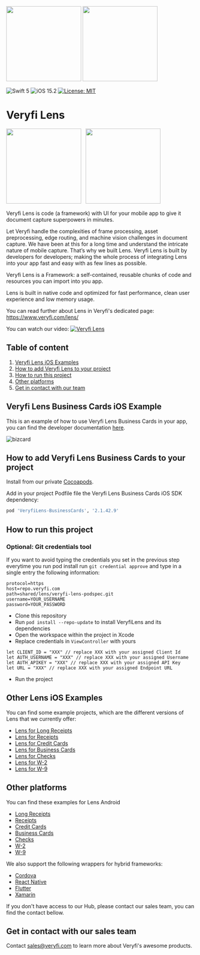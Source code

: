 <img src="https://user-images.githubusercontent.com/30441118/212185646-f96d2e4c-daf4-4286-8f1b-c92058224b87.png#gh-dark-mode-only" width="200">
<img src="https://user-images.githubusercontent.com/30441118/212185644-ab61c399-0f0c-4d22-a361-0191632d63d2.png#gh-light-mode-only" width="200">

![Swift 5](https://img.shields.io/badge/Swift-5-orange.svg?style=flat)
![iOS 15.2](https://img.shields.io/badge/iOS-15.2-blue.svg?style=flat)
[![License: MIT](https://img.shields.io/badge/License-MIT-green.svg)](https://opensource.org/licenses/MIT)
# Veryfi Lens

<a href="https://apps.apple.com/co/app/veryfi-lens/id1498300628?l=en"><img src="https://upload.wikimedia.org/wikipedia/commons/thumb/3/3c/Download_on_the_App_Store_Badge.svg/2560px-Download_on_the_App_Store_Badge.svg.png" width="200"></a>&nbsp;&nbsp;
<a href="https://play.google.com/store/apps/details?id=com.veryfi.lensdemo"><img src="https://en.logodownload.org/wp-content/uploads/2019/06/get-it-on-google-play-badge-1.png" width="200"></a>

Veryfi Lens is code (a framework) with UI for your mobile app to give it document capture superpowers in minutes.

Let Veryfi handle the complexities of frame processing, asset preprocessing, edge routing, and machine vision challenges in document capture. We have been at this for a long time and understand the intricate nature of mobile capture. That’s why we built Lens. Veryfi Lens is built by developers for developers; making the whole process of integrating Lens into your app fast and easy with as few lines as possible.

Veryfi Lens is a Framework: a self-contained, reusable chunks of code and resources you can import into you app.

Lens is built in native code and optimized for fast performance, clean user experience and low memory usage.

You can read further about Lens in Veryfi's dedicated page: https://www.veryfi.com/lens/

You can watch our video:
[![Veryfi Lens](https://img.youtube.com/vi/P84RDJimEtA/maxresdefault.jpg)](http://www.youtube.com/watch?v=P84RDJimEtA "Veryfi Lens Integration in Swift")

## Table of content
1. [Veryfi Lens iOS Examples](#examples)
2. [How to add Veryfi Lens to your project](#cocoapods)
3. [How to run this project](#configuration)
4. [Other platforms](#other_platforms)
5. [Get in contact with our team](#contact)

## Veryfi Lens Business Cards iOS Example <a name="example"></a>
This is an example of how to use Veryfi Lens Business Cards in your app, you can find the developer documentation [here](https://app.veryfi.com/lens/docs/ios/).

![bizcard](https://github.com/veryfi/veryfi-lens-business-cards-ios-demo/assets/2013102/ff33b0d8-0cdf-4634-9a83-9d51b687b641)


## How to add Veryfi Lens Business Cards to your project <a name="cocoapods"></a>

Install from our private [Cocoapods](https://hub.veryfi.com/api/settings/keys).

Add in your project Podfile file the Veryfi Lens Business Cards iOS SDK dependency:
```ruby
pod 'VeryfiLens-BusinessCards', '2.1.42.9'
```

## How to run this project <a name="configuration"></a>
### Optional: Git credentials tool
If you want to avoid typing the credentials you set in the previous step everytime you run pod install run `git credential approve` and type in a single entry the following information:

```
protocol=https
host=repo.veryfi.com
path=shared/lens/veryfi-lens-podspec.git
username=YOUR_USERNAME
password=YOUR_PASSWORD

```

- Clone this repository
- Run `pod install --repo-update` to install VeryfiLens and its dependencies
- Open the workspace within the project in Xcode
- Replace credentials in `ViewController` with yours
```
let CLIENT_ID = "XXX" // replace XXX with your assigned Client Id
let AUTH_USERNAME = "XXX" // replace XXX with your assigned Username
let AUTH_APIKEY = "XXX" // replace XXX with your assigned API Key
let URL = "XXX" // replace XXX with your assigned Endpoint URL
```
- Run the project

## Other Lens iOS Examples <a name="examples"></a>
You can find some example projects, which are the different versions of Lens that we currently offer:
- [Lens for Long Receipts](https://github.com/veryfi/veryfi-lens-long-receipts-ios-demo)
- [Lens for Receipts](https://github.com/veryfi/veryfi-lens-receipts-ios-demo)
- [Lens for Credit Cards](https://github.com/veryfi/veryfi-lens-credit-cards-ios-demo)
- [Lens for Business Cards](https://github.com/veryfi/veryfi-lens-business-cards-ios-demo)
- [Lens for Checks](https://github.com/veryfi/veryfi-lens-checks-ios-demo)
- [Lens for W-2](https://github.com/veryfi/veryfi-lens-w2-ios-demo)
- [Lens for W-9](https://github.com/veryfi/veryfi-lens-w9-ios-demo)

## Other platforms <a name="other_platforms"></a>
You can find these examples for Lens Android 
- [Long Receipts](https://github.com/veryfi/veryfi-lens-long-receipts-android-demo)
- [Receipts](https://github.com/veryfi/veryfi-lens-receipts-android-demo)
- [Credit Cards](https://github.com/veryfi/veryfi-lens-credit-cards-android-demo)
- [Business Cards](https://github.com/veryfi/veryfi-lens-business-cards-android-demo)
- [Checks](https://github.com/veryfi/veryfi-lens-checks-android-demo)
- [W-2](https://github.com/veryfi/veryfi-lens-w2-android-demo)
- [W-9](https://github.com/veryfi/veryfi-lens-w9-android-demo)

We also support the following wrappers for hybrid frameworks:
- [Cordova](https://hub.veryfi.com/lens/docs/cordova/)
- [React Native](https://hub.veryfi.com/lens/docs/react-native/)
- [Flutter](https://hub.veryfi.com/lens/docs/flutter/)
- [Xamarin](https://hub.veryfi.com/lens/docs/xamarin/)

If you don't have access to our Hub, please contact our sales team, you can find the contact bellow.

## Get in contact with our sales team <a name="contact"></a>
Contact sales@veryfi.com to learn more about Veryfi's awesome products.
